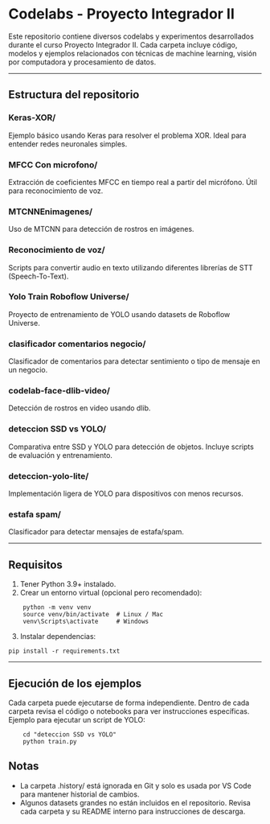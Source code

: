 
Codelabs - Proyecto Integrador II
================================

Este repositorio contiene diversos codelabs y experimentos desarrollados durante el curso Proyecto Integrador II.
Cada carpeta incluye código, modelos y ejemplos relacionados con técnicas de machine learning, visión por computadora y procesamiento de datos.

------------------------------------------------------------
Estructura del repositorio
------------------------------------------------------------

### Keras-XOR/
Ejemplo básico usando Keras para resolver el problema XOR. Ideal para entender redes neuronales simples.

### MFCC Con microfono/
Extracción de coeficientes MFCC en tiempo real a partir del micrófono. Útil para reconocimiento de voz.

### MTCNNEnimagenes/
Uso de MTCNN para detección de rostros en imágenes.

### Reconocimiento de voz/
Scripts para convertir audio en texto utilizando diferentes librerías de STT (Speech-To-Text).

### Yolo Train Roboflow Universe/
Proyecto de entrenamiento de YOLO usando datasets de Roboflow Universe.

### clasificador comentarios negocio/
Clasificador de comentarios para detectar sentimiento o tipo de mensaje en un negocio.

### codelab-face-dlib-video/
Detección de rostros en video usando dlib.

### deteccion SSD vs YOLO/
Comparativa entre SSD y YOLO para detección de objetos. Incluye scripts de evaluación y entrenamiento.

### deteccion-yolo-lite/
Implementación ligera de YOLO para dispositivos con menos recursos.

### estafa spam/
Clasificador para detectar mensajes de estafa/spam.

------------------------------------------------------------
Requisitos
------------------------------------------------------------

1. Tener Python 3.9+ instalado.
2. Crear un entorno virtual (opcional pero recomendado):
```
    python -m venv venv
    source venv/bin/activate  # Linux / Mac
    venv\Scripts\activate     # Windows
```
3. Instalar dependencias:

``
    pip install -r requirements.txt
``

------------------------------------------------------------
Ejecución de los ejemplos
------------------------------------------------------------

Cada carpeta puede ejecutarse de forma independiente.
Dentro de cada carpeta revisa el código o notebooks para ver instrucciones específicas.
Ejemplo para ejecutar un script de YOLO:
```
    cd "deteccion SSD vs YOLO"
    python train.py
```

Notas
------------------------------------------------------------

- La carpeta .history/ está ignorada en Git y solo es usada por VS Code para mantener historial de cambios.
- Algunos datasets grandes no están incluidos en el repositorio.
  Revisa cada carpeta y su README interno para instrucciones de descarga.
